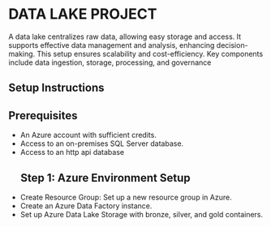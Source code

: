 # DATA LAKE PROJECT
 
A data lake centralizes raw data, allowing easy storage and access. It supports effective data management and analysis, enhancing decision-making. This setup ensures scalability and cost-efficiency. Key components include data ingestion, storage, processing, and governance

## Setup Instructions
 ## Prerequisites
 * An Azure account with sufficient credits.
 * Access to an on-premises SQL Server database.
 * Access to an http api database
   ## Step 1: Azure Environment Setup
* Create Resource Group: Set up a new resource group in Azure.
* Create an Azure Data Factory instance.
* Set up Azure Data Lake Storage with bronze, silver, and gold containers.  
  
  
